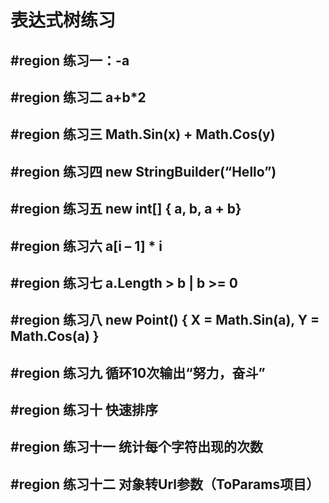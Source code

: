 <h1>表达式树练习</h1>
<h2>#region 练习一：-a</h2>
<h2>#region 练习二 a+b*2</h2>
<h2>#region 练习三 Math.Sin(x) + Math.Cos(y)</h2>
<h2>#region 练习四 new StringBuilder(“Hello”)</h2>
<h2>#region 练习五 new int[] { a, b, a + b}</h2>
<h2>#region 练习六 a[i – 1] * i</h2>
<h2>#region 练习七 a.Length > b | b >= 0</h2>
<h2>#region 练习八 new Point() { X = Math.Sin(a), Y = Math.Cos(a) }</h2>
<h2>#region 练习九 循环10次输出“努力，奋斗”</h2>
<h2>#region 练习十 快速排序</h2>
<h2>#region 练习十一 统计每个字符出现的次数</h2>
<h2>#region 练习十二 对象转Url参数（ToParams项目）</h2>

